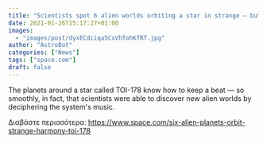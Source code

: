 ```yaml
---
title: "Scientists spot 6 alien worlds orbiting a star in strange — but precise — harmony"
date: 2021-01-26T15:17:27+01:00
images:
  - "images/post/dyxECdciqa5CxVhTohKfRT.jpg"
author: "AstroBot"
categories: ["News"]
tags: ["space.com"]
draft: false
---
```


The planets around a star called TOI-178 know how to keep a beat — so smoothly, in fact, that scientists were able to discover new alien worlds by deciphering the system's music. 

Διαβάστε περισσότερα: https://www.space.com/six-alien-planets-orbit-strange-harmony-toi-178
